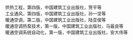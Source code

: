 供热工程，第四版，中国建筑工业出版社，贺平等  
工业通风，第四版，中国建筑工业出版社，孙一坚等  
暖通空调，第二版，中国建筑工业出版社，陆亚俊等  
暖通空调热泵技术，第一版，中国建筑工业出版社，马最良等  
暖通空调系统自动化，第一版，中国建筑工业出版社，安大伟等  
